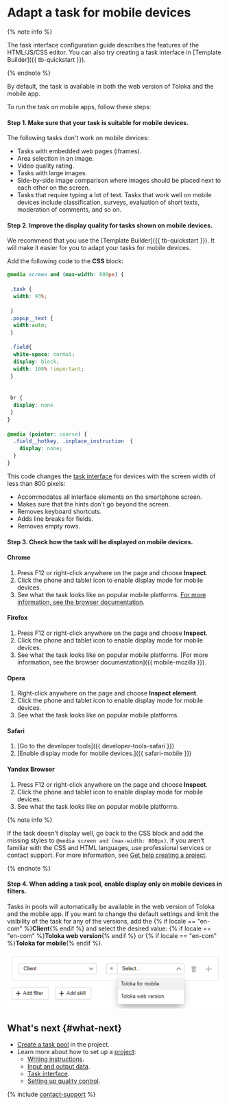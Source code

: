 # Adapt a task for mobile devices

{% note info %}

The task interface configuration guide describes the features of the HTML/JS/CSS editor. You can also try creating a task interface in [Template Builder]({{ tb-quickstart }}).

{% endnote %}


By default, the task is available in both the web version of Toloka and the mobile app.

To run the task on mobile apps, follow these steps:

#### Step 1. Make sure that your task is suitable for mobile devices.
The following tasks don't work on mobile devices:
- Tasks with embedded web pages (iframes).
- Area selection in an image.
- Video quality rating.
- Tasks with large images.
- Side-by-side image comparison where images should be placed next to each other on the screen.
- Tasks that require typing a lot of text.
Tasks that work well on mobile devices include classification, surveys, evaluation of short texts, moderation of comments, and so on.
#### Step 2. Improve the display quality for tasks shown on mobile devices.

We recommend that you use the [Template Builder]({{ tb-quickstart }}). It will make it easier for you to adapt your tasks for mobile devices.

Add the following code to the **CSS** block:

```css
@media screen and (max-width: 800px) {

 .task {
  width: 93%;

 }
 .popup__text {
  width:auto;
 }

 .field{
  white-space: normal;
  display: block;
  width: 100% !important;
 }


 br {
  display: none
 }
}

@media (pointer: coarse) {
  .field__hotkey, .inplace_instruction  {
    display: none;
  }
}
```

This code changes the [task interface](../../glossary.md#task-interface-ru) for devices with the screen width of less than 800 pixels:
- Accommodates all interface elements on the smartphone screen.
- Makes sure that the hints don't go beyond the screen.
- Removes keyboard shortcuts.
- Adds line breaks for fields.
- Removes empty rows.

#### Step 3. Check how the task will be displayed on mobile devices.

#### Chrome

1. Press F12 or right-click anywhere on the page and choose **Inspect**.
1. Click the phone and tablet icon to enable display mode for mobile devices.
1. See what the task looks like on popular mobile platforms.
[For more information, see the browser documentation](https://developers.google.com/web/tools/chrome-devtools/device-mode).
#### Firefox

1. Press F12 or right-click anywhere on the page and choose **Inspect**.
1. Click the phone and tablet icon to enable display mode for mobile devices.
1. See what the task looks like on popular mobile platforms.
[For more information, see the browser documentation]({{ mobile-mozilla }}).

#### Opera

1. Right-click anywhere on the page and choose **Inspect element**.
1. Click the phone and tablet icon to enable display mode for mobile devices.
1. See what the task looks like on popular mobile platforms.

#### Safari

1. [Go to the developer tools]({{ developer-tools-safari }})
1. [Enable display mode for mobile devices.]({{ safari-mobile }})

#### Yandex Browser

1. Press F12 or right-click anywhere on the page and choose **Inspect**.
1. Click the phone and tablet icon to enable display mode for mobile devices.
1. See what the task looks like on popular mobile platforms.

{% note info %}

If the task doesn't display well, go back to the CSS block and add the missing styles to `@media screen and (max-width: 800px)`. If you aren't familiar with the CSS and HTML languages, use professional services or contact support. For more information, see [Get help creating a project](get-help.md).

{% endnote %}


#### Step 4. When adding a task pool, enable display only on mobile devices in filters.

Tasks in pools will automatically be available in the web version of Toloka and the mobile app. If you want to change the default settings and limit the visibility of the task for any of the versions, add the {% if locale == "en-com" %}**Client**{% endif %} and select the desired value: {% if locale == "en-com" %}**Toloka web version**{% endif %} or {% if locale == "en-com" %}**Toloka for mobile**{% endif %}.

![](../_images/interface-configuration/filters_web+apps.png)


## What's next {#what-next}

- [Create a task pool](pool-main.md) in the project.
- Learn more about how to set up a [project](../../glossary.md#project-ru):
    - [Writing instructions](instruction.md).
    - [Input and output data](incoming.md).
    - [Task interface](spec.md).
    - [Setting up quality control](project-qa.md).



{% include [contact-support](../_includes/contact-support-help.md) %}
